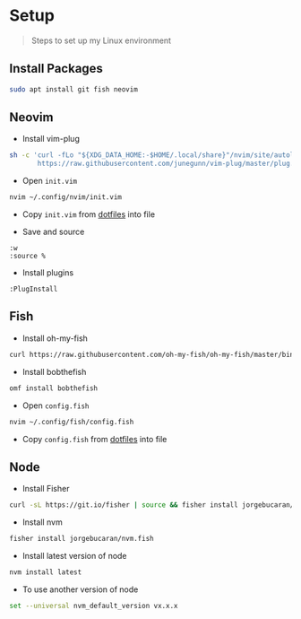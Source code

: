 # Setup

> Steps to set up my Linux environment

## Install Packages

```bash
sudo apt install git fish neovim
```

## Neovim

- Install vim-plug

```bash
sh -c 'curl -fLo "${XDG_DATA_HOME:-$HOME/.local/share}"/nvim/site/autoload/plug.vim --create-dirs \
       https://raw.githubusercontent.com/junegunn/vim-plug/master/plug.vim'
```

- Open `init.vim`

```bash
nvim ~/.config/nvim/init.vim
```

- Copy `init.vim` from [dotfiles](https://github.com/mathletedev/dotfiles) into file

- Save and source

```
:w
:source %
```

- Install plugins

```
:PlugInstall
```

## Fish

- Install oh-my-fish

```bash
curl https://raw.githubusercontent.com/oh-my-fish/oh-my-fish/master/bin/install | fish
```

- Install bobthefish

```bash
omf install bobthefish
```

- Open `config.fish`

```bash
nvim ~/.config/fish/config.fish
```

- Copy `config.fish` from [dotfiles](https://github.com/mathletedev/dotfiles) into file

## Node

- Install Fisher

```bash
curl -sL https://git.io/fisher | source && fisher install jorgebucaran/fisher
```

- Install nvm

```bash
fisher install jorgebucaran/nvm.fish
```

- Install latest version of node

```bash
nvm install latest
```

- To use another version of node

```bash
set --universal nvm_default_version vx.x.x
```
